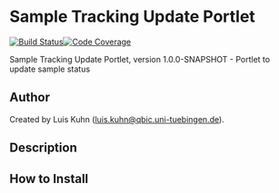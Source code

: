 # Sample Tracking Update Portlet

[![Build Status](https://travis-ci.com/qbicsoftware/sample-tracking-update-portlet.svg?branch=development)](https://travis-ci.com/qbicsoftware/sample-tracking-update-portlet)[![Code Coverage]( https://codecov.io/gh/qbicsoftware/sample-tracking-update-portlet/branch/development/graph/badge.svg)](https://codecov.io/gh/qbicsoftware/sample-tracking-update-portlet)

Sample Tracking Update Portlet, version 1.0.0-SNAPSHOT - Portlet to update sample status

## Author
Created by Luis Kuhn (luis.kuhn@qbic.uni-tuebingen.de).

## Description

## How to Install
